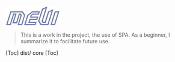 ![Alt text](uploadfile/logo.png)
> This is a work in the project, the use of SPA. As a beginner, I summarize it to facilitate future use.

[Toc]
dist/ core
[Toc]
